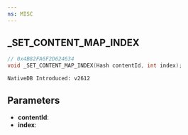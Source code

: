```yaml
---
ns: MISC 
---
```


## _SET_CONTENT_MAP_INDEX

```c
// 0x4B82FA6F2D624634 
void _SET_CONTENT_MAP_INDEX(Hash contentId, int index);
```

```
NativeDB Introduced: v2612
```

## Parameters
* **contentId**:
* **index**:
